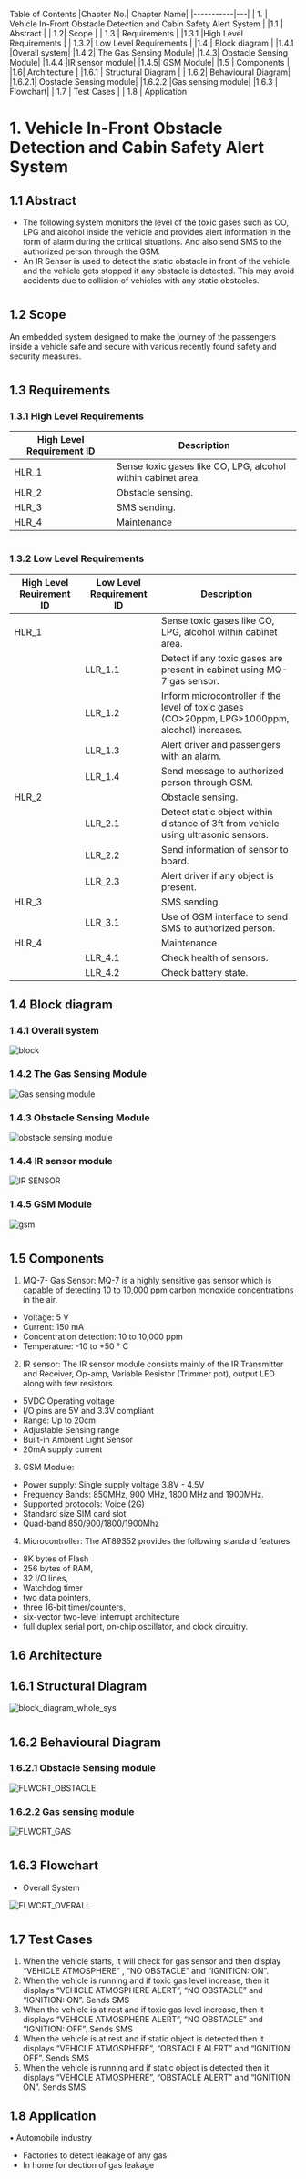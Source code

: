 Table of Contents
|Chapter No.| Chapter Name|
|-----------|---|
 | 1. |  Vehicle In-Front Obstacle Detection and Cabin Safety Alert System  |
 |1.1  |    Abstract |
 |  1.2|    Scope  |
| 1.3  |   Requirements  |
|1.3.1  |High Level Requirements |
| 1.3.2| Low Level Requirements |
|1.4  |  Block diagram   |
|1.4.1 |Overall system|
|1.4.2| The Gas Sensing Module|
|1.4.3| Obstacle Sensing Module|
|1.4.4 |IR sensor module|
|1.4.5| GSM Module|
 |1.5 |    Components |
 |1.6| Architecture |
|1.6.1  |   Structural Diagram  |
 | 1.6.2| Behavioural Diagram|
|1.6.2.1|	Obstacle Sensing module|
|1.6.2.2	|Gas sensing module|
|1.6.3 | Flowchart|
| 1.7 |  Test Cases |
| 1.8 | Application

#
# 1. Vehicle In-Front Obstacle Detection and Cabin Safety Alert System

## 1.1 Abstract
- The following system monitors the level of the toxic gases such as CO, LPG and alcohol inside the 
vehicle and provides alert information in the form of alarm during the critical situations. And also 
send SMS to the authorized person through the GSM.
- An IR Sensor is used to detect the static obstacle in front of the vehicle and the vehicle gets stopped if 
any obstacle is detected. This may avoid accidents due to collision of vehicles with any static 
obstacles.
#
## 1.2 Scope 
An embedded system designed to make the journey of the passengers inside a vehicle safe and secure 
with various recently found safety and security measures. 
#
## 1.3 Requirements

### 1.3.1 High Level Requirements

|High Level Requirement ID| Description|
|--------|-------------------------------------------|
|HLR_1| Sense toxic gases like CO, LPG, alcohol within cabinet area.|
|HLR_2| Obstacle sensing.|
|HLR_3| SMS sending.|
|HLR_4| Maintenance|
#
### 1.3.2 Low Level Requirements

|High Level Reuirement ID|Low Level Requirement ID| Description|
|--|--------|-------------------------------------------|
|HLR_1| | Sense toxic gases like CO, LPG, alcohol within cabinet area.|
||LLR_1.1| Detect if any toxic gases are present in cabinet using MQ-7 gas sensor.|
||LLR_1.2| Inform microcontroller if the level of toxic gases (CO>20ppm, LPG>1000ppm, alcohol) increases.|
|| LLR_1.3| Alert driver and passengers with an alarm.| 
||LLR_1.4| Send message to authorized person through GSM.|
|HLR_2| | Obstacle sensing.|
||LLR_2.1| Detect static object within distance of 3ft from vehicle using ultrasonic sensors.|
||LLR_2.2| Send information of sensor to board.|
||LLR_2.3| Alert driver if any object is present.|
|HLR_3| | SMS sending.|
||LLR_3.1| Use of GSM interface to send SMS to authorized person.|
|HLR_4| | Maintenance|
||LLR_4.1| Check health of sensors.|
||LLR_4.2| Check battery state.|

## 1.4 Block diagram
### 1.4.1 Overall system

![block](https://user-images.githubusercontent.com/46949702/155814140-f1c7612a-4997-4c87-a570-729e363f97e5.png)

### 1.4.2 The Gas Sensing Module

![Gas sensing module](https://user-images.githubusercontent.com/46949702/155806423-935341cb-aa86-41c6-a100-4f08ede8ed8a.png)

### 1.4.3 Obstacle Sensing Module

![obstacle sensing module](https://user-images.githubusercontent.com/46949702/155806408-08bc994a-a9ae-4b01-b773-b02f75d37424.png)
### 1.4.4 IR sensor module

![IR SENSOR](https://user-images.githubusercontent.com/46949702/155806428-b971d741-a9d2-4112-b91a-1b896e51ef49.png)
### 1.4.5 GSM Module

![gsm](https://user-images.githubusercontent.com/46949702/155806426-621388bd-1ad2-4619-820b-9b6fc7175085.png)
#

## 1.5 Components
1) MQ-7- Gas Sensor:
MQ-7 is a highly sensitive gas sensor which is capable of detecting 10 to 10,000 ppm carbon monoxide concentrations in the air. 
- Voltage: 5 V
- Current: 150 mA
- Concentration detection: 10 to 10,000 ppm
- Temperature: -10 to +50 ° C

2) IR sensor:
The IR sensor module consists mainly of the IR Transmitter and Receiver, Op-amp, Variable Resistor (Trimmer pot), output LED along with few resistors.
- 5VDC Operating voltage
- I/O pins are 5V and 3.3V compliant
- Range: Up to 20cm
- Adjustable Sensing range
- Built-in Ambient Light Sensor
- 20mA supply current

3) GSM Module:
- Power supply: Single supply voltage 3.8V - 4.5V
- Frequency Bands: 850MHz, 900 MHz, 1800 MHz and 1900MHz.
- Supported protocols: Voice (2G)
- Standard size SIM card slot 
- Quad-band 850/900/1800/1900Mhz


4) Microcontroller:
The AT89S52 provides the following standard features: 
- 8K bytes of Flash
- 256 bytes of RAM,
- 32 I/O lines, 
- Watchdog timer
- two data pointers,
- three 16-bit timer/counters,
- six-vector two-level interrupt architecture
- full duplex serial port, on-chip oscillator, and clock circuitry. 

## 1.6 Architecture
## 1.6.1 Structural Diagram
 
![block_diagram_whole_sys](https://user-images.githubusercontent.com/46949702/155806418-a6bd4479-7bb0-45f2-a124-f2b2f7500aeb.png)
#

## 1.6.2 Behavioural Diagram
### 1.6.2.1	Obstacle Sensing module

![FLWCRT_OBSTACLE](https://user-images.githubusercontent.com/46949702/155805648-0ab96117-6333-4b44-8635-e82805be51f1.png)
### 1.6.2.2	Gas sensing module

![FLWCRT_GAS](https://user-images.githubusercontent.com/46949702/155805608-c9367cde-d360-49bf-b17f-9c76676f4976.png)
# 
## 1.6.3 Flowchart
-	Overall System

![FLWCRT_OVERALL](https://user-images.githubusercontent.com/46949702/155805650-ad780bd1-e0bc-4c98-8595-b138703d381f.png)
#

## 1.7 Test Cases
1)	When the vehicle starts, it will check for gas sensor and then display “VEHICLE ATMOSPHERE” , “NO OBSTACLE” and “IGNITION: ON”.
2)	When the vehicle is running and if toxic gas level increase, then it displays “VEHICLE ATMOSPHERE ALERT”, “NO OBSTACLE” and “IGNITION: ON”. Sends SMS 
3)	When the vehicle is at rest and if toxic gas level increase, then it displays “VEHICLE ATMOSPHERE ALERT”, “NO OBSTACLE” and “IGNITION: OFF”. Sends SMS 
4)	When the vehicle is at rest and if static object is detected then it displays “VEHICLE ATMOSPHERE”, “OBSTACLE ALERT” and “IGNITION: OFF”. Sends SMS 
5)	When the vehicle is running and if static object is detected then it displays “VEHICLE ATMOSPHERE”, “OBSTACLE ALERT” and “IGNITION: ON”. Sends SMS 

## 1.8 Application
•	Automobile industry
- Factories to detect leakage of any gas
- In home for dection of gas leakage
